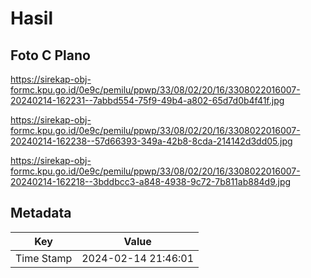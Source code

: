 # Hasil

## Foto C Plano

https://sirekap-obj-formc.kpu.go.id/0e9c/pemilu/ppwp/33/08/02/20/16/3308022016007-20240214-162231--7abbd554-75f9-49b4-a802-65d7d0b4f41f.jpg

https://sirekap-obj-formc.kpu.go.id/0e9c/pemilu/ppwp/33/08/02/20/16/3308022016007-20240214-162238--57d66393-349a-42b8-8cda-214142d3dd05.jpg

https://sirekap-obj-formc.kpu.go.id/0e9c/pemilu/ppwp/33/08/02/20/16/3308022016007-20240214-162218--3bddbcc3-a848-4938-9c72-7b811ab884d9.jpg


## Metadata

| Key        | Value               |
| ---------- | ------------------- |
| Time Stamp | 2024-02-14 21:46:01 |



